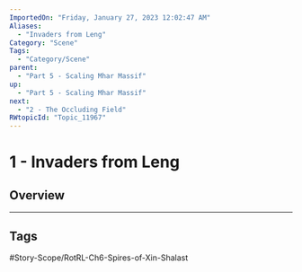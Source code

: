 ```yaml
---
ImportedOn: "Friday, January 27, 2023 12:02:47 AM"
Aliases:
  - "Invaders from Leng"
Category: "Scene"
Tags:
  - "Category/Scene"
parent:
  - "Part 5 - Scaling Mhar Massif"
up:
  - "Part 5 - Scaling Mhar Massif"
next:
  - "2 - The Occluding Field"
RWtopicId: "Topic_11967"
---
```

# 1 - Invaders from Leng
## Overview

---
## Tags
#Story-Scope/RotRL-Ch6-Spires-of-Xin-Shalast

